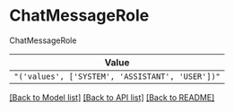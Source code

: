 # ChatMessageRole

ChatMessageRole

| **Value** |
| --------- |
| `"('values', ['SYSTEM', 'ASSISTANT', 'USER'])"` |


[[Back to Model list]](../../../README.md#models-v2-link) [[Back to API list]](../../README.md#documentation-for-api-endpoints) [[Back to README]](../../README.md)
